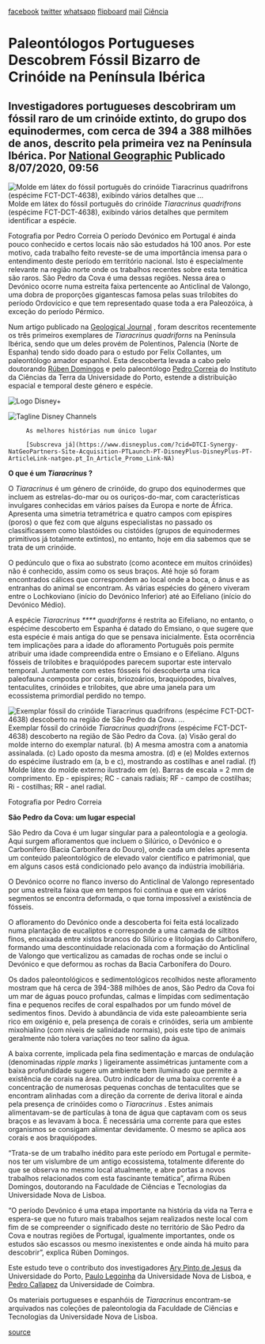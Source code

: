 [facebook](https://www.facebook.com/sharer/sharer.php?u=https%3A%2F%2Fwww.natgeo.pt%2Fciencia%2F2020%2F07%2Fpaleontologos-portugueses-descobrem-fossil-bizarro-de-crinoide-na-peninsula-iberica) [twitter](https://twitter.com/share?url=https%3A%2F%2Fwww.natgeo.pt%2Fciencia%2F2020%2F07%2Fpaleontologos-portugueses-descobrem-fossil-bizarro-de-crinoide-na-peninsula-iberica&via=natgeo&text=Paleont%C3%B3logos%20Portugueses%20Descobrem%20F%C3%B3ssil%20Bizarro%20de%20Crin%C3%B3ide%20na%20Pen%C3%ADnsula%20Ib%C3%A9rica) [whatsapp](https://web.whatsapp.com/send?text=https%3A%2F%2Fwww.natgeo.pt%2Fciencia%2F2020%2F07%2Fpaleontologos-portugueses-descobrem-fossil-bizarro-de-crinoide-na-peninsula-iberica) [flipboard](https://share.flipboard.com/bookmarklet/popout?v=2&title=Paleont%C3%B3logos%20Portugueses%20Descobrem%20F%C3%B3ssil%20Bizarro%20de%20Crin%C3%B3ide%20na%20Pen%C3%ADnsula%20Ib%C3%A9rica&url=https%3A%2F%2Fwww.natgeo.pt%2Fciencia%2F2020%2F07%2Fpaleontologos-portugueses-descobrem-fossil-bizarro-de-crinoide-na-peninsula-iberica) [mail](mailto:?subject=NatGeo&body=https%3A%2F%2Fwww.natgeo.pt%2Fciencia%2F2020%2F07%2Fpaleontologos-portugueses-descobrem-fossil-bizarro-de-crinoide-na-peninsula-iberica%20-%20Paleont%C3%B3logos%20Portugueses%20Descobrem%20F%C3%B3ssil%20Bizarro%20de%20Crin%C3%B3ide%20na%20Pen%C3%ADnsula%20Ib%C3%A9rica) [Ciência](https://www.natgeo.pt/ciencia) 
# Paleontólogos Portugueses Descobrem Fóssil Bizarro de Crinóide na Península Ibérica 
## Investigadores portugueses descobriram um fóssil raro de um crinóide extinto, do grupo dos equinodermes, com cerca de 394 a 388 milhões de anos, descrito pela primeira vez na Península Ibérica. Por [National Geographic](https://www.natgeo.pt/autor/national-geographic) Publicado 8/07/2020, 09:56 
![Molde em látex do fóssil português do crinóide Tiaracrinus quadrifrons (espécime FCT-DCT-4638), exibindo vários detalhes que ...](img/files_styles_image_00_public_img_1_a.jpg)
Molde em látex do fóssil português do crinóide _Tiaracrinus quadrifrons_ (espécime FCT-DCT-4638), exibindo vários detalhes que permitem identificar a espécie. 

Fotografia por Pedro Correia O período Devónico em Portugal é ainda pouco conhecido e certos locais não são estudados há 100 anos. Por este motivo, cada trabalho feito reveste-se de uma importância imensa para o entendimento deste período em território nacional. Isto é especialmente relevante na região norte onde os trabalhos recentes sobre esta temática são raros. São Pedro da Cova é uma dessas regiões. Nessa área o Devónico ocorre numa estreita faixa pertencente ao Anticlinal de Valongo, uma dobra de proporções gigantescas famosa pelas suas trilobites do período Ordovícico e que tem representado quase toda a era Paleozóica, à exceção do período Pérmico. 

Num artigo publicado na [Geological Journal](https://onlinelibrary.wiley.com/doi/abs/10.1002/gj.3760) , foram descritos recentemente os três primeiros exemplares de _Tiaracrinus quadriforns_ na Península Ibérica, sendo que um deles provém de Polentinos, Palencia (Norte de Espanha) tendo sido doado para o estudo por Felix Collantes, um paleontólogo amador espanhol. Esta descoberta levada a cabo pelo doutorando [Rúben Domingos](https://www.researchgate.net/profile/Ruben_Domingos2) e pelo paleontólogo [Pedro Correia](https://www.researchgate.net/profile/Pedro_Correia3) do Instituto da Ciências da Terra da Universidade do Porto, estende a distribuição espacial e temporal deste género e espécie. 

	 

	 
		 

![Logo Disney+](img/ng_pt_bannerdisney_0_0_0_assets_images_logo.png)

		 

![Tagline Disney Channels](img/ng_pt_disney_images_tagline.png)

		 As melhores histórias num único lugar 

		 [Subscreva já](https://www.disneyplus.com/?cid=DTCI-Synergy-NatGeoPartners-Site-Acquisition-PTLaunch-PT-DisneyPlus-DisneyPlus-PT-ArticleLink-natgeo.pt_In_Article_Promo_Link-NA) 

	 
	 
	 

**O que é um _Tiaracrinus_ ?** 

O _Tiaracrinus_ é um género de crinóide, do grupo dos equinodermes que incluem as estrelas-do-mar ou os ouriços-do-mar, com características invulgares conhecidas em vários países da Europa e norte de África. Apresenta uma simetria tetramétrica e quatro campos com epispires (poros) o que fez com que alguns especialistas no passado os classificassem como blastóides ou cistóides (grupos de equinodermes primitivos já totalmente extintos), no entanto, hoje em dia sabemos que se trata de um crinóide. 

O pedúnculo que o fixa ao substrato (como acontece em muitos crinóides) não é conhecido, assim como os seus braços. Até hoje só foram encontrados cálices que correspondem ao local onde a boca, o ânus e as entranhas do animal se encontram. As várias espécies do género viveram entre o Lochkoviano (início do Devónico Inferior) até ao Eifeliano (início do Devónico Médio). 

A espécie _Tiaracrinus **** quadriforns_ é restrita ao Eifeliano, no entanto, o espécime descoberto em Espanha é datado do Emsiano, o que sugere que esta espécie é mais antiga do que se pensava inicialmente. Esta ocorrência tem implicações para a idade do afloramento Português pois permite atribuir uma idade compreendida entre o Emsiano e o Eifeliano. Alguns fósseis de trilobites e braquiópodes parecem suportar este intervalo temporal. Juntamente com estes fósseis foi descoberta uma rica paleofauna composta por corais, briozoários, braquiópodes, bivalves, tentaculites, crinóides e trilobites, que abre uma janela para um ecossistema primordial perdido no tempo. 

![Exemplar fóssil do crinóide Tiaracrinus quadrifrons (espécime FCT-DCT-4638) descoberto na região de São Pedro da Cova. ...](img/files_styles_image_00_public_pedro_correia_fig.jpg)
Exemplar fóssil do crinóide _Tiaracrinus quadrifrons_ (espécime FCT-DCT-4638) descoberto na região de São Pedro da Cova. (a) Visão geral do molde interno do exemplar natural. (b) A mesma amostra com a anatomia assinalada. (c) Lado oposto da mesma amostra. (d) e (e) Moldes externos do espécime ilustrado em (a, b e c), mostrando as costilhas e anel radial. (f) Molde látex do molde externo ilustrado em (e). Barras de escala = 2 mm de comprimento. Ep - epispires; RC - canais radiais; RF - campo de costilhas; Ri - costilhas; RR - anel radial. 

Fotografia por Pedro Correia 

**São Pedro da Cova: um lugar especial** 

São Pedro da Cova é um lugar singular para a paleontologia e a geologia. Aqui surgem afloramentos que incluem o Silúrico, o Devónico e o Carbonífero (Bacia Carbonífera do Douro), onde cada um deles apresenta um conteúdo paleontológico de elevado valor científico e patrimonial, que em alguns casos está condicionado pelo avanço da indústria imobiliária. 

O Devónico ocorre no flanco inverso do Anticlinal de Valongo representado por uma estreita faixa que em tempos foi contínua e que em vários segmentos se encontra deformada, o que torna impossível a existência de fósseis. 

O afloramento do Devónico onde a descoberta foi feita está localizado numa plantação de eucaliptos e corresponde a uma camada de siltitos finos, encaixada entre xistos brancos do Silúrico e litologias do Carbonífero, formando uma descontinuidade relacionada com a formação do Anticlinal de Valongo que verticalizou as camadas de rochas onde se inclui o Devónico e que deformou as rochas da Bacia Carbonífera do Douro. 

Os dados paleontológicos e sedimentológicos recolhidos neste afloramento mostram que há cerca de 394-388 milhões de anos, São Pedro da Cova foi um mar de águas pouco profundas, calmas e límpidas com sedimentação fina e pequenos recifes de coral espalhados por um fundo móvel de sedimentos finos. Devido à abundância de vida este paleoambiente seria rico em oxigénio e, pela presença de corais e crinóides, seria um ambiente mixohialino (com níveis de salinidade normais), pois este tipo de animais geralmente não tolera variações no teor salino da água. 

A baixa corrente, implicada pela fina sedimentação e marcas de ondulação (denominadas _ripple marks_ ) ligeiramente assimétricas juntamente com a baixa profundidade sugere um ambiente bem iluminado que permite a existência de corais na área. Outro indicador de uma baixa corrente é a concentração de numerosas pequenas conchas de tentaculites que se encontram alinhadas com a direção da corrente de deriva litoral e ainda pela presença de crinóides como o _Tiaracrinus_ . Estes animais alimentavam-se de partículas à tona de água que captavam com os seus braços e as levavam à boca. É necessária uma corrente para que estes organismos se consigam alimentar devidamente. O mesmo se aplica aos corais e aos braquiópodes. 

“Trata-se de um trabalho inédito para este período em Portugal e permite-nos ter um vislumbre de um antigo ecossistema, totalmente diferente do que se observa no mesmo local atualmente, e abre portas a novos trabalhos relacionados com esta fascinante temática”, afirma Rúben Domingos, doutorando na Faculdade de Ciências e Tecnologias da Universidade Nova de Lisboa. 

“O período Devónico é uma etapa importante na história da vida na Terra e espera-se que no futuro mais trabalhos sejam realizados neste local com fim de se compreender o significado deste no território de São Pedro da Cova e noutras regiões de Portugal, igualmente importantes, onde os estudos são escassos ou mesmo inexistentes e onde ainda há muito para descobrir”, explica Rúben Domingos. 

Este estudo teve o contributo dos investigadores [Ary Pinto de Jesus](https://www.researchgate.net/profile/Ary_Pinto_De_Jesus) da Universidade do Porto, [Paulo Legoinha](https://www.researchgate.net/profile/Paulo_Legoinha) da Universidade Nova de Lisboa, e [Pedro Callapez](https://www.researchgate.net/profile/Pedro_Callapez) da Universidade de Coimbra. 

Os materiais portugueses e espanhóis de _Tiaracrinus_ encontram-se arquivados nas coleções de paleontologia da Faculdade de Ciências e Tecnologias da Universidade Nova de Lisboa. 



[source](https://www.natgeo.pt/ciencia/2020/07/paleontologos-portugueses-descobrem-fossil-bizarro-de-crinoide-na-peninsula-iberica)